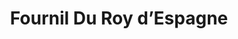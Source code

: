 ---
title: "Fournil Du Roy d’Espagne"
url: /marseille/fournil-du-roy-despagne/
shop: boulangerie
---